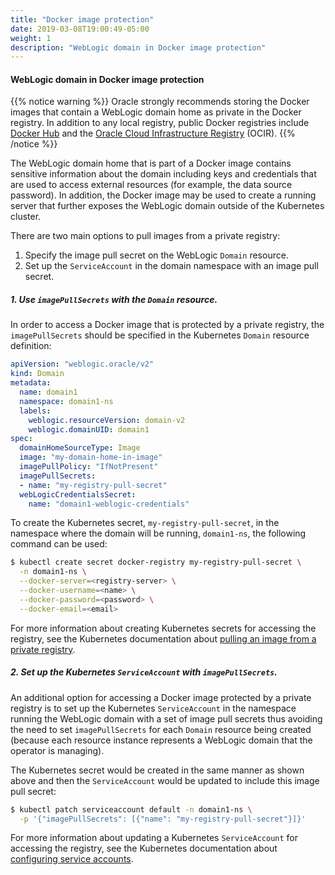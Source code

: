 ```yaml
---
title: "Docker image protection"
date: 2019-03-08T19:00:49-05:00
weight: 1
description: "WebLogic domain in Docker image protection"
---
```


#### WebLogic domain in Docker image protection

{{% notice warning %}}
Oracle strongly recommends storing the Docker images that contain a
WebLogic domain home as private in the Docker registry.
In addition to any local registry, public Docker registries include
[Docker Hub](https://hub.docker.com/) and the
[Oracle Cloud Infrastructure Registry](https://cloud.oracle.com/containers/registry) (OCIR).
{{% /notice %}}

The WebLogic domain home that is part of a Docker image contains sensitive
information about the domain including keys and credentials that are used to
access external resources (for example, the data source password). In addition, the Docker image
may be used to create a running server that further exposes the WebLogic domain
outside of the Kubernetes cluster.

There are two main options to pull images from a private registry:

1. Specify the image pull secret on the WebLogic `Domain` resource.
2. Set up the `ServiceAccount` in the domain namespace with an image pull secret.


##### 1. Use `imagePullSecrets` with the `Domain` resource.

In order to access a Docker image that is protected by a private registry, the
`imagePullSecrets` should be specified in the Kubernetes `Domain` resource definition:
``` yaml
apiVersion: "weblogic.oracle/v2"
kind: Domain
metadata:
  name: domain1
  namespace: domain1-ns
  labels:
    weblogic.resourceVersion: domain-v2
    weblogic.domainUID: domain1
spec:
  domainHomeSourceType: Image
  image: "my-domain-home-in-image"
  imagePullPolicy: "IfNotPresent"
  imagePullSecrets:
  - name: "my-registry-pull-secret"
  webLogicCredentialsSecret:
    name: "domain1-weblogic-credentials"
```
To create the Kubernetes secret, `my-registry-pull-secret`, in
the namespace where the domain will be running, `domain1-ns`, the following
command can be used:
```bash
$ kubectl create secret docker-registry my-registry-pull-secret \
  -n domain1-ns \
  --docker-server=<registry-server> \
  --docker-username=<name> \
  --docker-password=<password> \
  --docker-email=<email>
```

For more information about creating Kubernetes secrets for accessing
the registry, see the Kubernetes documentation about
[pulling an image from a private registry](https://kubernetes.io/docs/tasks/configure-pod-container/pull-image-private-registry/).

##### 2. Set up the Kubernetes `ServiceAccount` with `imagePullSecrets`.

An additional option for accessing a Docker image protected by a private registry
is to set up the Kubernetes `ServiceAccount` in the namespace running the
WebLogic domain with a set of image pull secrets thus avoiding the need to
set `imagePullSecrets` for each `Domain` resource being created (because each resource
instance represents a WebLogic domain that the operator is managing).

The Kubernetes secret would be created in the same manner as shown above and then the
`ServiceAccount` would be updated to include this image pull secret:
```bash
$ kubectl patch serviceaccount default -n domain1-ns \
  -p '{"imagePullSecrets": [{"name": "my-registry-pull-secret"}]}'
```

For more information about updating a Kubernetes `ServiceAccount`
for accessing the registry, see the Kubernetes documentation about
[configuring service accounts](https://kubernetes.io/docs/tasks/configure-pod-container/configure-service-account/#add-imagepullsecrets-to-a-service-account).
